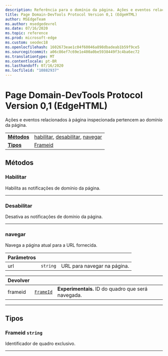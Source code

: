 ```yaml
---
description: Referência para o domínio da página. Ações e eventos relacionados à página inspecionada pertencem ao domínio da página.
title: Page Domain-DevTools Protocol Version 0,1 (EdgeHTML)
author: MSEdgeTeam
ms.author: msedgedevrel
ms.date: 07/16/2020
ms.topic: reference
ms.prod: microsoft-edge
ms.custom: seodec18
ms.openlocfilehash: 1602673eae1c04f60046a898dbadeab1b59f9ce5
ms.sourcegitcommit: a06c86ef7c69e1e400a0be5938449f3c4ba6ec72
ms.translationtype: MT
ms.contentlocale: pt-BR
ms.lasthandoff: 07/16/2020
ms.locfileid: "10882937"
---
```

# Page Domain-DevTools Protocol Version 0,1 (EdgeHTML)  

Ações e eventos relacionados à página inspecionada pertencem ao domínio da página.

| | |
|-|-|
| [**Métodos**](#methods) | [habilitar](#enable), [desabilitar](#disable), [navegar](#navigate) |
| [**Tipos**](#types) | [Frameid](#frameid) |
## Métodos

### Habilitar
Habilita as notificações de domínio da página.


---

### Desabilitar 
Desativa as notificações de domínio da página.


---

### navegar
Navega a página atual para a URL fornecida.

<table>
    <thead>
        <tr>
            <th>Parâmetros</th>
            <th></th>
            <th></th>
        </tr>
    </thead>
    <tbody>
        <tr>
            <td>url</td>
            <td><code class="flyout">string</code></td>
            <td>URL para navegar na página.</td>
        </tr>
    </tbody>
</table>
<table>
    <thead>
        <tr>
            <th>Devolver</th>
            <th></th>
            <th></th>
        </tr>
    </thead>
    <tbody>
        <tr>
            <td>frameid</td>
            <td><a href="#frameid"><code class="flyout">FrameId</code></a></td>
            <td><span><b>Experimentais. </b></span>ID do quadro que será navegada.</td>
        </tr>
    </tbody>
</table>

---

## Tipos

### <a name="frameid"></a> Frameid `string`

Identificador de quadro exclusivo.


---
